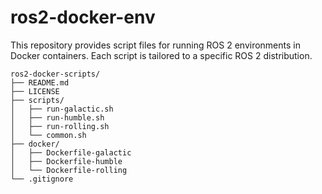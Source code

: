 # ros2-docker-env
This repository provides script files for running ROS 2 environments in Docker containers. Each script is tailored to a specific ROS 2 distribution.
```
ros2-docker-scripts/
├── README.md
├── LICENSE
├── scripts/
│   ├── run-galactic.sh
│   ├── run-humble.sh
│   ├── run-rolling.sh
│   └── common.sh
├── docker/
│   ├── Dockerfile-galactic
│   ├── Dockerfile-humble
│   └── Dockerfile-rolling
└── .gitignore
```
